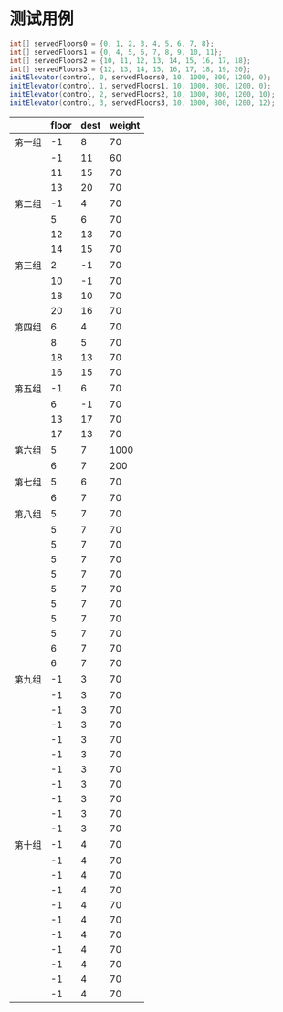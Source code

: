 # 测试用例

``` java
int[] servedFloors0 = {0, 1, 2, 3, 4, 5, 6, 7, 8};
int[] servedFloors1 = {0, 4, 5, 6, 7, 8, 9, 10, 11};
int[] servedFloors2 = {10, 11, 12, 13, 14, 15, 16, 17, 18};
int[] servedFloors3 = {12, 13, 14, 15, 16, 17, 18, 19, 20};
initElevator(control, 0, servedFloors0, 10, 1000, 800, 1200, 0);
initElevator(control, 1, servedFloors1, 10, 1000, 800, 1200, 0);
initElevator(control, 2, servedFloors2, 10, 1000, 800, 1200, 10);
initElevator(control, 3, servedFloors3, 10, 1000, 800, 1200, 12);
```


|        | floor | dest | weight |
| ------ | ----- | ---- | ------ |
| 第一组 | -1    | 8    | 70     |
|        | -1    | 11   | 60     |
|        | 11    | 15   | 70     |
|        | 13    | 20   | 70     |
| 第二组 | -1    | 4    | 70     |
|        | 5     | 6    | 70     |
|        | 12    | 13   | 70     |
|        | 14    | 15   | 70     |
| 第三组 | 2     | -1   | 70     |
|        | 10    | -1   | 70     |
|        | 18    | 10   | 70     |
|        | 20    | 16   | 70     |
| 第四组 | 6     | 4    | 70     |
|        | 8     | 5    | 70     |
|        | 18    | 13   | 70     |
|        | 16    | 15   | 70     |
| 第五组 | -1    | 6    | 70     |
|        | 6     | -1   | 70     |
|        | 13    | 17   | 70     |
|        | 17    | 13   | 70     |
| 第六组 | 5     | 7    | 1000   |
|        | 6     | 7    | 200    |
| 第七组 | 5     | 6    | 70     |
|        | 6     | 7    | 70     |
| 第八组 | 5     | 7    | 70     |
|        | 5     | 7    | 70     |
|        | 5     | 7    | 70     |
|        | 5     | 7    | 70     |
|        | 5     | 7    | 70     |
|        | 5     | 7    | 70     |
|        | 5     | 7    | 70     |
|        | 5     | 7    | 70     |
|        | 5     | 7    | 70     |
|        | 6     | 7    | 70     |
|        | 6     | 7    | 70     |
| 第九组 | -1    | 3    | 70     |
|        | -1    | 3    | 70     |
|        | -1    | 3    | 70     |
|        | -1    | 3    | 70     |
|        | -1    | 3    | 70     |
|        | -1    | 3    | 70     |
|        | -1    | 3    | 70     |
|        | -1    | 3    | 70     |
|        | -1    | 3    | 70     |
|        | -1    | 3    | 70     |
|        | -1    | 3    | 70     |
| 第十组 | -1    | 4    | 70     |
|        | -1    | 4    | 70     |
|        | -1    | 4    | 70     |
|        | -1    | 4    | 70     |
|        | -1    | 4    | 70     |
|        | -1    | 4    | 70     |
|        | -1    | 4    | 70     |
|        | -1    | 4    | 70     |
|        | -1    | 4    | 70     |
|        | -1    | 4    | 70     |
|        | -1    | 4    | 70     |
